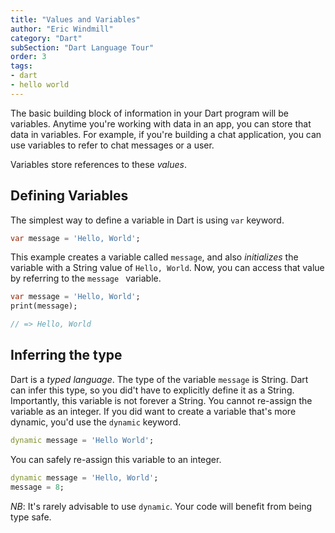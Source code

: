 ```yaml
---
title: "Values and Variables"
author: "Eric Windmill"
category: "Dart"
subSection: "Dart Language Tour"
order: 3
tags:
- dart
- hello world
---
```


The basic building block of information in your Dart program will be variables. Anytime you're
 working with data in an app, you can store that data in variables.  For example, if you're
  building a chat application, you can use variables to refer to chat messages or a user.
  
Variables store references to these _values_.
  
## Defining Variables

The simplest way to define a variable in Dart is using `var` keyword. 

```dart
var message = 'Hello, World';
```

This example creates a variable called `message`, and also _initializes_ the variable with a
 String value of `Hello, World`. Now, you can access that value by referring to the `message
 ` variable.
 
```dart
var message = 'Hello, World';
print(message);

// => Hello, World
```

## Inferring the type

Dart is a _typed language_. The type of the variable `message` is String. Dart can infer this
 type, so you did't have to explicitly define it as a String. Importantly, this variable is not
  forever a String. You cannot re-assign the variable as an integer. If you did want to create a
   variable that's more dynamic, you'd use the `dynamic` keyword.
   
```dart
dynamic message = 'Hello World';
```

You can safely re-assign this variable to an integer. 

```dart
dynamic message = 'Hello, World';
message = 8; 
```

*NB*: It's rarely advisable to use `dynamic`. Your code will benefit from being type safe.  



